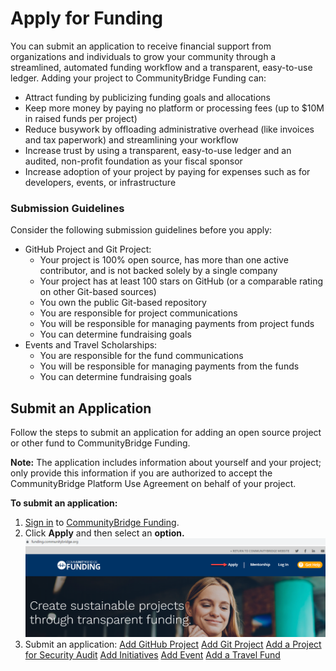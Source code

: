 # Apply for Funding

You can submit an application to receive financial support from organizations and individuals to grow your community through a streamlined, automated funding workflow and a transparent, easy-to-use ledger. Adding your project to CommunityBridge Funding can:

* Attract funding by publicizing funding goals and allocations
* Keep more money by paying no platform or processing fees \(up to $10M in raised funds per project\)
* Reduce busywork by offloading administrative overhead \(like invoices and tax paperwork\) and streamlining your workflow
* Increase trust by using a transparent, easy-to-use ledger and an audited, non-profit foundation as your fiscal sponsor
* Increase adoption of your project by paying for expenses such as for developers, events, or infrastructure

### Submission Guidelines

Consider the following submission guidelines before you apply:

* GitHub Project and Git Project:
  * Your project is 100% open source, has more than one active contributor, and is not backed solely by a single company
  * Your project has at least 100 stars on GitHub \(or a comparable rating on other Git-based sources\)
  * You own the public Git-based repository
  * You are responsible for project communications
  * You will be responsible for managing payments from project funds
  * You can determine fundraising goals
* Events and Travel Scholarships:
  * You are responsible for the fund communications
  * You will be responsible for managing payments from the funds
  * You can determine fundraising goals

## Submit an Application <a id="ApplyforFunding-SubmitanApplication"></a>

Follow the steps to submit an application for adding an open source project or other fund to CommunityBridge Funding.

**Note:** The application includes information about yourself and your project; only provide this information if you are authorized to accept the CommunityBridge Platform Use Agreement on behalf of your project.

**To submit an application:** 

1. [Sign in](../../../sso/sign-in/) to [CommunityBridge Funding](https://funding.communitybridge.org/).
2. Click **Apply** and then select an **option.** ![](../../../.gitbook/assets/7418532.png) 
3. Submit an application: [Add GitHub Project](add-a-github-project.md) [Add Git Project](add-a-git-project.md) [Add a Project for Security Audit](add-a-project-for-security-audit.md) [Add Initiatives](add-initiatives.md) [Add Event](add-an-event.md) [Add a Travel Fund](add-a-travel-fund.md)

